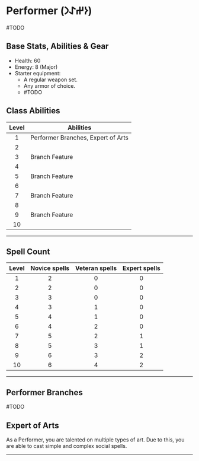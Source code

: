 # Performer (𐰆𐰔𐰀𐰣)
#TODO 

## Base Stats, Abilities & Gear
* Health: 60
* Energy: 8 (Major)
* Starter equipment:
    * A regular weapon set.
    * Any armor of choice.
    * #TODO 

## Class Abilities
| Level | Abilities |
| :--: | ---- |
| 1 | Performer Branches, Expert of Arts |
| 2 |  |
| 3 | Branch Feature |
| 4 |  |
| 5 | Branch Feature |
| 6 |  |
| 7 | Branch Feature |
| 8 |  |
| 9 | Branch Feature |
| 10 |  |

---
## Spell Count
Level |   Novice spells   |  Veteran spells  | Expert spells
:---: | :---: | :---: | :---:
1 | 2| 0| 0       
2 | 2| 0| 0       
3 | 3| 0| 0       
4 | 3| 1| 0       
5 | 4| 1| 0       
6 | 4| 2| 0       
7 | 5| 2| 1       
8 | 5| 3| 1       
9 | 6| 3| 2       
10| 6| 4| 2       

---
## Performer Branches
#TODO 

## Expert of Arts
As a Performer, you are talented on multiple types of art. Due to this, you are able to cast simple and complex social spells.



---